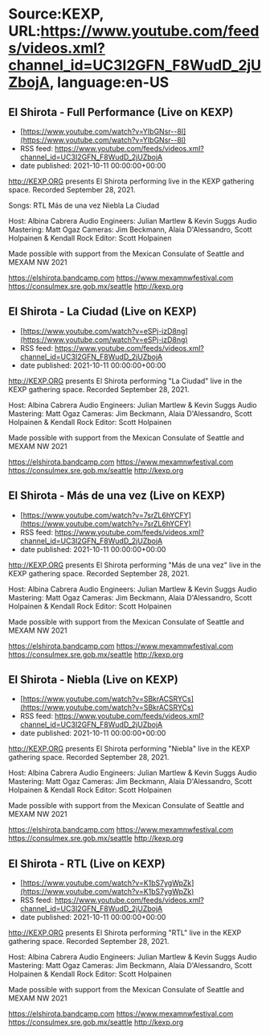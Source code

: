 # Source:KEXP, URL:https://www.youtube.com/feeds/videos.xml?channel_id=UC3I2GFN_F8WudD_2jUZbojA, language:en-US

## El Shirota - Full Performance (Live on KEXP)
 - [https://www.youtube.com/watch?v=YIbGNsr--8I](https://www.youtube.com/watch?v=YIbGNsr--8I)
 - RSS feed: https://www.youtube.com/feeds/videos.xml?channel_id=UC3I2GFN_F8WudD_2jUZbojA
 - date published: 2021-10-11 00:00:00+00:00

http://KEXP.ORG presents El Shirota performing live in the KEXP gathering space. Recorded September 28, 2021.

Songs:
RTL
Más de una vez
Niebla
La Ciudad

Host: Albina Cabrera
Audio Engineers: Julian Martlew & Kevin Suggs
Audio Mastering: Matt Ogaz
Cameras: Jim Beckmann, Alaia D'Alessandro, Scott Holpainen & Kendall Rock
Editor: Scott Holpainen

Made possible with support from the Mexican Consulate of Seattle and MEXAM NW 2021

https://elshirota.bandcamp.com
https://www.mexamnwfestival.com
https://consulmex.sre.gob.mx/seattle
http://kexp.org

## El Shirota - La Ciudad (Live on KEXP)
 - [https://www.youtube.com/watch?v=eSPj-izD8ng](https://www.youtube.com/watch?v=eSPj-izD8ng)
 - RSS feed: https://www.youtube.com/feeds/videos.xml?channel_id=UC3I2GFN_F8WudD_2jUZbojA
 - date published: 2021-10-11 00:00:00+00:00

http://KEXP.ORG presents El Shirota performing "La Ciudad" live in the KEXP gathering space. Recorded September 28, 2021.

Host: Albina Cabrera
Audio Engineers: Julian Martlew & Kevin Suggs
Audio Mastering: Matt Ogaz
Cameras: Jim Beckmann, Alaia D'Alessandro, Scott Holpainen & Kendall Rock
Editor: Scott Holpainen

Made possible with support from the Mexican Consulate of Seattle and MEXAM NW 2021

https://elshirota.bandcamp.com
https://www.mexamnwfestival.com
https://consulmex.sre.gob.mx/seattle
http://kexp.org

## El Shirota - Más de una vez (Live on KEXP)
 - [https://www.youtube.com/watch?v=7srZL6hYCFY](https://www.youtube.com/watch?v=7srZL6hYCFY)
 - RSS feed: https://www.youtube.com/feeds/videos.xml?channel_id=UC3I2GFN_F8WudD_2jUZbojA
 - date published: 2021-10-11 00:00:00+00:00

http://KEXP.ORG presents El Shirota performing "Más de una vez" live in the KEXP gathering space. Recorded September 28, 2021.

Host: Albina Cabrera
Audio Engineers: Julian Martlew & Kevin Suggs
Audio Mastering: Matt Ogaz
Cameras: Jim Beckmann, Alaia D'Alessandro, Scott Holpainen & Kendall Rock
Editor: Scott Holpainen

Made possible with support from the Mexican Consulate of Seattle and MEXAM NW 2021

https://elshirota.bandcamp.com
https://www.mexamnwfestival.com
https://consulmex.sre.gob.mx/seattle
http://kexp.org

## El Shirota - Niebla (Live on KEXP)
 - [https://www.youtube.com/watch?v=SBkrACSRYCs](https://www.youtube.com/watch?v=SBkrACSRYCs)
 - RSS feed: https://www.youtube.com/feeds/videos.xml?channel_id=UC3I2GFN_F8WudD_2jUZbojA
 - date published: 2021-10-11 00:00:00+00:00

http://KEXP.ORG presents El Shirota performing "Niebla" live in the KEXP gathering space. Recorded September 28, 2021.

Host: Albina Cabrera
Audio Engineers: Julian Martlew & Kevin Suggs
Audio Mastering: Matt Ogaz
Cameras: Jim Beckmann, Alaia D'Alessandro, Scott Holpainen & Kendall Rock
Editor: Scott Holpainen

Made possible with support from the Mexican Consulate of Seattle and MEXAM NW 2021

https://elshirota.bandcamp.com
https://www.mexamnwfestival.com
https://consulmex.sre.gob.mx/seattle
http://kexp.org

## El Shirota - RTL (Live on KEXP)
 - [https://www.youtube.com/watch?v=K1bS7ygWpZk](https://www.youtube.com/watch?v=K1bS7ygWpZk)
 - RSS feed: https://www.youtube.com/feeds/videos.xml?channel_id=UC3I2GFN_F8WudD_2jUZbojA
 - date published: 2021-10-11 00:00:00+00:00

http://KEXP.ORG presents El Shirota performing "RTL" live in the KEXP gathering space. Recorded September 28, 2021.

Host: Albina Cabrera
Audio Engineers: Julian Martlew & Kevin Suggs
Audio Mastering: Matt Ogaz
Cameras: Jim Beckmann, Alaia D'Alessandro, Scott Holpainen & Kendall Rock
Editor: Scott Holpainen

Made possible with support from the Mexican Consulate of Seattle and MEXAM NW 2021

https://elshirota.bandcamp.com
https://www.mexamnwfestival.com
https://consulmex.sre.gob.mx/seattle
http://kexp.org

